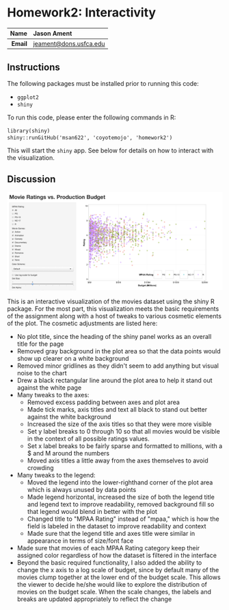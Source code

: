 Homework2: Interactivity
==============================

| **Name**  | Jason Ament  |
|----------:|:-------------|
| **Email** | jeament@dons.usfca.edu |

## Instructions ##

The following packages must be installed prior to running this code:

- `ggplot2`
- `shiny`

To run this code, please enter the following commands in R:

```
library(shiny)
shiny::runGitHub('msan622', 'coyotemojo', 'homework2')
```

This will start the `shiny` app. See below for details on how to interact with the visualization.

## Discussion ##
![movies scatter plot](shiny_scatter.png)

This is an interactive visualization of the movies dataset using the shiny R package.  For the most part, this visualization meets the basic requirements of the assignment along with a host of tweaks to various cosmetic elements of the plot.  The cosmetic adjustments are listed here:
* No plot title, since the heading of the shiny panel works as an overall title for the page
* Removed gray background in the plot area so that the data points would show up clearer on a white background
* Removed minor gridlines as they didn't seem to add anything but visual noise to the chart
* Drew a black rectangular line around the plot area to help it stand out against the white page
* Many tweaks to the axes:
  * Removed excess padding between axes and plot area
  * Made tick marks, axis titles and text all black to stand out better against the white background
  * Increased the size of the axis titles so that they were more visible
  * Set y label breaks to 0 through 10 so that all movies would be visible in the context of all possible ratings values.
  * Set x label breaks to be fairly sparse and formatted to millions, with a $ and M around the numbers
  * Moved axis titles a little away from the axes themselves to avoid crowding
* Many tweaks to the legend:
  * Moved the legend into the lower-righthand corner of the plot area which is always unused by data points
  * Made legend horizontal, increased the size of both the legend title and legend text to improve readability, removed background fill so that legend would blend in better with the plot
  * Changed title to "MPAA Rating" instead of "mpaa," which is how the field is labeled in the dataset to improve readability and context
  * Made sure that the legend title and axes title were similar in appearance in terms of size/font face
* Made sure that movies of each MPAA Rating category keep their assigned color regardless of how the dataset is filtered in the interface
* Beyond the basic required functionality, I also added the ability to change the x axis to a log scale of budget, since by default many of the movies clump together at the lower end of the budget scale.  This allows the viewer to decide he/she would like to explore the distribution of movies on the budget scale.  When the scale changes, the labels and breaks are updated appropriately to reflect the change
  
